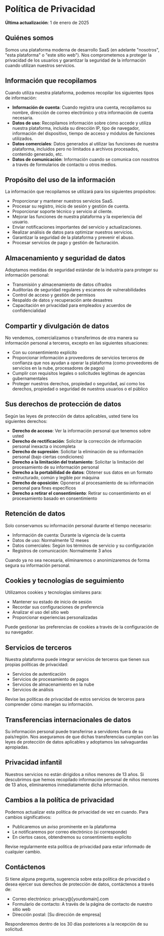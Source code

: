 # Política de Privacidad

**Última actualización**: 1 de enero de 2025

## Quiénes somos

Somos una plataforma moderna de desarrollo SaaS (en adelante "nosotros", "esta plataforma" o "este sitio web"). Nos comprometemos a proteger la privacidad de los usuarios y garantizar la seguridad de la información cuando utilizan nuestros servicios.

## Información que recopilamos

Cuando utiliza nuestra plataforma, podemos recopilar los siguientes tipos de información:

- **Información de cuenta**: Cuando registra una cuenta, recopilamos su nombre, dirección de correo electrónico y otra información de cuenta necesaria.
- **Datos de uso**: Recopilamos información sobre cómo accede y utiliza nuestra plataforma, incluida su dirección IP, tipo de navegador, información del dispositivo, tiempo de acceso y módulos de funciones utilizados.
- **Datos comerciales**: Datos generados al utilizar las funciones de nuestra plataforma, incluidos pero no limitados a archivos procesados, contenido generado, etc.
- **Datos de comunicación**: Información cuando se comunica con nosotros a través de formularios de contacto u otros medios.

## Propósito del uso de la información

La información que recopilamos se utilizará para los siguientes propósitos:

- Proporcionar y mantener nuestros servicios SaaS.
- Procesar su registro, inicio de sesión y gestión de cuenta.
- Proporcionar soporte técnico y servicio al cliente.
- Mejorar las funciones de nuestra plataforma y la experiencia del usuario.
- Enviar notificaciones importantes del servicio y actualizaciones.
- Realizar análisis de datos para optimizar nuestros servicios.
- Garantizar la seguridad de la plataforma y prevenir el abuso.
- Procesar servicios de pago y gestión de facturación.

## Almacenamiento y seguridad de datos

Adoptamos medidas de seguridad estándar de la industria para proteger su información personal:

- Transmisión y almacenamiento de datos cifrados
- Auditorías de seguridad regulares y escaneos de vulnerabilidades
- Control de acceso y gestión de permisos
- Respaldo de datos y recuperación ante desastres
- Capacitación en privacidad para empleados y acuerdos de confidencialidad

## Compartir y divulgación de datos

No vendemos, comercializamos o transferimos de otra manera su información personal a terceros, excepto en las siguientes situaciones:

- Con su consentimiento explícito
- Proporcionar información a proveedores de servicios terceros de confianza que nos ayudan a operar la plataforma (como proveedores de servicios en la nube, procesadores de pagos)
- Cumplir con requisitos legales o solicitudes legítimas de agencias gubernamentales
- Proteger nuestros derechos, propiedad o seguridad, así como los derechos, propiedad o seguridad de nuestros usuarios o el público

## Sus derechos de protección de datos

Según las leyes de protección de datos aplicables, usted tiene los siguientes derechos:

- **Derecho de acceso**: Ver la información personal que tenemos sobre usted
- **Derecho de rectificación**: Solicitar la corrección de información personal inexacta o incompleta
- **Derecho de supresión**: Solicitar la eliminación de su información personal (bajo ciertas condiciones)
- **Derecho a la limitación del tratamiento**: Solicitar la limitación del procesamiento de su información personal
- **Derecho a la portabilidad de datos**: Obtener sus datos en un formato estructurado, común y legible por máquina
- **Derecho de oposición**: Oponerse al procesamiento de su información personal para fines específicos
- **Derecho a retirar el consentimiento**: Retirar su consentimiento en el procesamiento basado en consentimiento

## Retención de datos

Solo conservamos su información personal durante el tiempo necesario:

- Información de cuenta: Durante la vigencia de la cuenta
- Datos de uso: Normalmente 12 meses
- Datos comerciales: Según los términos de servicio y su configuración
- Registros de comunicación: Normalmente 3 años

Cuando ya no sea necesaria, eliminaremos o anonimizaremos de forma segura su información personal.

## Cookies y tecnologías de seguimiento

Utilizamos cookies y tecnologías similares para:

- Mantener su estado de inicio de sesión
- Recordar sus configuraciones de preferencia
- Analizar el uso del sitio web
- Proporcionar experiencias personalizadas

Puede gestionar las preferencias de cookies a través de la configuración de su navegador.

## Servicios de terceros

Nuestra plataforma puede integrar servicios de terceros que tienen sus propias políticas de privacidad:

- Servicios de autenticación
- Servicios de procesamiento de pagos
- Servicios de almacenamiento en la nube
- Servicios de análisis

Revise las políticas de privacidad de estos servicios de terceros para comprender cómo manejan su información.

## Transferencias internacionales de datos

Su información personal puede transferirse a servidores fuera de su país/región. Nos aseguramos de que dichas transferencias cumplan con las leyes de protección de datos aplicables y adoptamos las salvaguardas apropiadas.

## Privacidad infantil

Nuestros servicios no están dirigidos a niños menores de 13 años. Si descubrimos que hemos recopilado información personal de niños menores de 13 años, eliminaremos inmediatamente dicha información.

## Cambios a la política de privacidad

Podemos actualizar esta política de privacidad de vez en cuando. Para cambios significativos:

- Publicaremos un aviso prominente en la plataforma
- Le notificaremos por correo electrónico (si corresponde)
- En ciertos casos, obtendremos su consentimiento explícito

Revise regularmente esta política de privacidad para estar informado de cualquier cambio.

## Contáctenos

Si tiene alguna pregunta, sugerencia sobre esta política de privacidad o desea ejercer sus derechos de protección de datos, contáctenos a través de:

- Correo electrónico: privacy@[yourdomain].com
- Formulario de contacto: A través de la página de contacto de nuestro sitio web
- Dirección postal: [Su dirección de empresa]

Responderemos dentro de los 30 días posteriores a la recepción de su solicitud.
